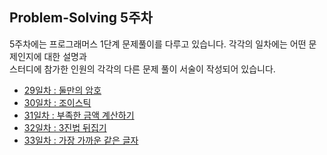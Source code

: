 ## Problem-Solving 5주차

5주차에는 프로그래머스 1단계 문제풀이를 다루고 있습니다. 각각의 일차에는 어떤 문제인지에 대한 설명과  
스터디에 참가한 인원의 각각의 다른 문제 풀이 서술이 작성되어 있습니다.

- <a href="https://github.com/U-REskiling-acadmey/Algorithm/tree/main/Problem-Solving/5%EC%A3%BC%EC%B0%A8/29%EC%9D%BC%EC%B0%A8#%EB%AC%B8%EC%A0%9C-%EC%84%A4%EB%AA%85--%EC%B5%9C%EC%86%8C%EC%A7%81%EC%82%AC%EA%B0%81%ED%98%95">29일차 : 둘만의 암호</a>
- <a href="https://github.com/U-REskiling-acadmey/Algorithm/tree/main/Problem-Solving/5%EC%A3%BC%EC%B0%A8/30%EC%9D%BC%EC%B0%A8#%EB%AC%B8%EC%A0%9C-%EC%84%A4%EB%AA%85--%EC%B5%9C%EC%86%8C%EC%A7%81%EC%82%AC%EA%B0%81%ED%98%95">30일차 : 조이스틱</a>
- <a href="https://github.com/U-REskiling-acadmey/Algorithm/tree/main/Problem-Solving/5%EC%A3%BC%EC%B0%A8/31%EC%9D%BC%EC%B0%A8#%EB%AC%B8%EC%A0%9C-%EC%84%A4%EB%AA%85--%EC%B5%9C%EC%86%8C%EC%A7%81%EC%82%AC%EA%B0%81%ED%98%95">31일차 : 부족한 금액 계산하기</a>
- <a href="https://github.com/U-REskiling-acadmey/Algorithm/tree/main/Problem-Solving/5%EC%A3%BC%EC%B0%A8/32%EC%9D%BC%EC%B0%A8#%EB%AC%B8%EC%A0%9C-%EC%84%A4%EB%AA%85--%EC%B5%9C%EC%86%8C%EC%A7%81%EC%82%AC%EA%B0%81%ED%98%95">32일차 : 3진법 뒤집기</a>
- <a href="https://github.com/U-REskiling-acadmey/Algorithm/tree/main/Problem-Solving/5%EC%A3%BC%EC%B0%A8/33%EC%9D%BC%EC%B0%A8#%EB%AC%B8%EC%A0%9C-%EC%84%A4%EB%AA%85--%EC%B5%9C%EC%86%8C%EC%A7%81%EC%82%AC%EA%B0%81%ED%98%95">33일차 : 가장 가까운 같은 글자</a>
